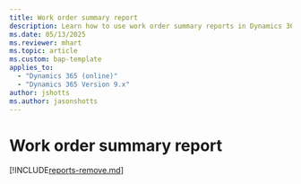 ```yaml
---
title: Work order summary report
description: Learn how to use work order summary reports in Dynamics 365 Field Service.
ms.date: 05/13/2025
ms.reviewer: mhart
ms.topic: article
ms.custom: bap-template
applies_to: 
  - "Dynamics 365 (online)"
  - "Dynamics 365 Version 9.x"
author: jshotts
ms.author: jasonshotts
---
```


# Work order summary report

[!INCLUDE[reports-remove.md](../includes/reports-remove.md)]

<!---
Operations managers are responsible for managing work orders in order to provide timely support for their customers. To better understand what actions might be needed for better field service performance, reports provide help to monitor key operational metrics.

[!INCLUDE[fs-report-workarounds](../includes/fs-report-workarounds.md)]

## Before you start

A Field Service administrator must enable the report in **Settings** > **Analytics and Insight** > **Settings** > **Field Service historical analytics** > **Manage**.

## Filters and slicers

- **Date range**: A [relative date range](/power-bi/visuals/desktop-slicer-filter-date-range).
- **Customer**: [Customer accounts](accounts.md) configured in Field Service.
- **System status**: [Booking status of a work order](work-order-status-booking-status.md).
- **Work order type**: [Work order types](create-work-order-types.md) in Field Service.
- **Substatus**: Custom substatuses related the booking status of a work order.
- **Service territory**: [Territory](set-up-territories.md) defined in Field Service.
- **Technician**: [Active bookable resources](set-up-bookable-resources.md) in Field Service.

## Report metrics

To access the work order summary report, open the **Field Service** app, go to **Analytics and Insights** > **Field Service historical analysis**.

:::image type="content" source="media/work-order-summary-report.png" alt-text="Screenshot showing a sample work order summary report.":::

- **Work orders**: Total number of work orders created for the selected filters.

- **Open work orders**: Total number of currently open work orders.

- **Broken promise (%)**: Percentage of work orders that weren't completed within the promise window.

- **Mean time to schedule (mins)**: Average time to schedule from the time the work order was created to the time of the first booking.

- **Mean time to travel (hrs)**: Average time taken by an agent to travel to the customer. Calculated for all non-agreement work orders.

- **Mean time to complete (hrs)**: Average time taken to complete all the bookings for a specific work order from the date the work order was created.

- **Avg. CSAT**: Average customer satisfaction rate.

- **Work orders by system status**: Number of work orders by status.

- **Work order trends by system status**: Work order status over time.

- **Work orders by substatus**: Number of work orders by substatus.

- **Work order trends by work order type**: Work order type over time.

- **Mean time to complete by work order type (mins)**: Average time to complete work order over time.

- **Work orders by primary incident type**: Number of work orders by primary incident type.

- **Broken promise (%) by work order type**: Represents the correlation between broken promise percentage and work order type.

- **Broken promise (%) vs mean time to schedule (mins)**: Correlation between broken promise percentage and average time to schedule in minutes.

- **Broken promise (%) vs mean time to travel (hrs)**: Correlation between broken promise percentage and average travel time in hours.

- **CSAT Trend**: Average customer satisfaction score (CSAT) value per month over time.

- **CSAT by substatus**: Number of work orders with CSAT rating by substatus.

- **Territory analysis**: Number of bookings by [territory](set-up-territories.md) on a map. The territory needs to be a physical geolocation to show on the map.

## Next steps

- [Reports overview](reports.md)
- [Resource and utilization report](resource-utilization-report.md)
- [Optimization summary report](rso-optimization-summary-report.md)

[!INCLUDE[footer-include](../includes/footer-banner.md)]
--->